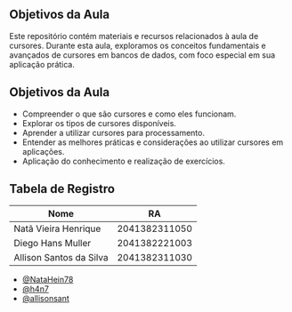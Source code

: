 ## Objetivos da Aula

Este repositório contém materiais e recursos relacionados à aula de cursores. Durante esta aula, exploramos os conceitos fundamentais e avançados de cursores em bancos de dados, com foco especial em sua aplicação prática.

## Objetivos da Aula

- Compreender o que são cursores e como eles funcionam.
- Explorar os tipos de cursores disponíveis.
- Aprender a utilizar cursores para processamento.
- Entender as melhores práticas e considerações ao utilizar cursores em aplicações.
- Aplicação do conhecimento e realização de exercícios.


## Tabela de Registro

| Nome | RA   |
|------|------|
|Natã Vieira Henrique     |2041382311050      |
|Diego Hans Muller      |2041382221003      |
|Allison Santos da Silva      |2041382311030      |


- [@NataHein78](https://www.github.com/NataHein78)
- [@h4n7](https://www.github.com/h4n7)
- [@allisonsant](https://github.com/allisonsant)

